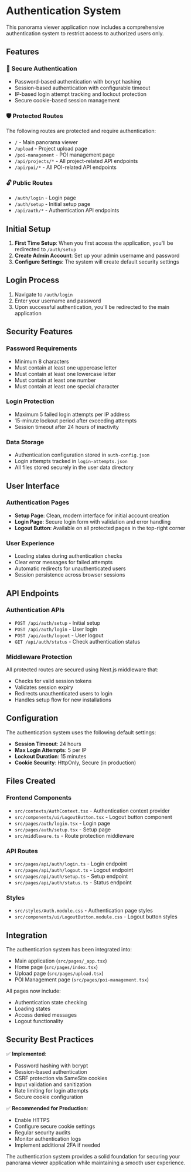 # Authentication System

This panorama viewer application now includes a comprehensive authentication system to restrict access to authorized users only.

## Features

### 🔐 Secure Authentication

- Password-based authentication with bcrypt hashing
- Session-based authentication with configurable timeout
- IP-based login attempt tracking and lockout protection
- Secure cookie-based session management

### 🛡️ Protected Routes

The following routes are protected and require authentication:

- `/` - Main panorama viewer
- `/upload` - Project upload page
- `/poi-management` - POI management page
- `/api/projects/*` - All project-related API endpoints
- `/api/poi/*` - All POI-related API endpoints

### 🔓 Public Routes

- `/auth/login` - Login page
- `/auth/setup` - Initial setup page
- `/api/auth/*` - Authentication API endpoints

## Initial Setup

1. **First Time Setup**: When you first access the application, you'll be redirected to `/auth/setup`
2. **Create Admin Account**: Set up your admin username and password
3. **Configure Settings**: The system will create default security settings

## Login Process

1. Navigate to `/auth/login`
2. Enter your username and password
3. Upon successful authentication, you'll be redirected to the main application

## Security Features

### Password Requirements

- Minimum 8 characters
- Must contain at least one uppercase letter
- Must contain at least one lowercase letter
- Must contain at least one number
- Must contain at least one special character

### Login Protection

- Maximum 5 failed login attempts per IP address
- 15-minute lockout period after exceeding attempts
- Session timeout after 24 hours of inactivity

### Data Storage

- Authentication configuration stored in `auth-config.json`
- Login attempts tracked in `login-attempts.json`
- All files stored securely in the user data directory

## User Interface

### Authentication Pages

- **Setup Page**: Clean, modern interface for initial account creation
- **Login Page**: Secure login form with validation and error handling
- **Logout Button**: Available on all protected pages in the top-right corner

### User Experience

- Loading states during authentication checks
- Clear error messages for failed attempts
- Automatic redirects for unauthenticated users
- Session persistence across browser sessions

## API Endpoints

### Authentication APIs

- `POST /api/auth/setup` - Initial setup
- `POST /api/auth/login` - User login
- `POST /api/auth/logout` - User logout
- `GET /api/auth/status` - Check authentication status

### Middleware Protection

All protected routes are secured using Next.js middleware that:

- Checks for valid session tokens
- Validates session expiry
- Redirects unauthenticated users to login
- Handles setup flow for new installations

## Configuration

The authentication system uses the following default settings:

- **Session Timeout**: 24 hours
- **Max Login Attempts**: 5 per IP
- **Lockout Duration**: 15 minutes
- **Cookie Security**: HttpOnly, Secure (in production)

## Files Created

### Frontend Components

- `src/contexts/AuthContext.tsx` - Authentication context provider
- `src/components/ui/LogoutButton.tsx` - Logout button component
- `src/pages/auth/login.tsx` - Login page
- `src/pages/auth/setup.tsx` - Setup page
- `src/middleware.ts` - Route protection middleware

### API Routes

- `src/pages/api/auth/login.ts` - Login endpoint
- `src/pages/api/auth/logout.ts` - Logout endpoint
- `src/pages/api/auth/setup.ts` - Setup endpoint
- `src/pages/api/auth/status.ts` - Status endpoint

### Styles

- `src/styles/Auth.module.css` - Authentication page styles
- `src/components/ui/LogoutButton.module.css` - Logout button styles

## Integration

The authentication system has been integrated into:

- Main application (`src/pages/_app.tsx`)
- Home page (`src/pages/index.tsx`)
- Upload page (`src/pages/upload.tsx`)
- POI Management page (`src/pages/poi-management.tsx`)

All pages now include:

- Authentication state checking
- Loading states
- Access denied messages
- Logout functionality

## Security Best Practices

✅ **Implemented**:

- Password hashing with bcrypt
- Session-based authentication
- CSRF protection via SameSite cookies
- Input validation and sanitization
- Rate limiting for login attempts
- Secure cookie configuration

✅ **Recommended for Production**:

- Enable HTTPS
- Configure secure cookie settings
- Regular security audits
- Monitor authentication logs
- Implement additional 2FA if needed

The authentication system provides a solid foundation for securing your panorama viewer application while maintaining a smooth user experience.
